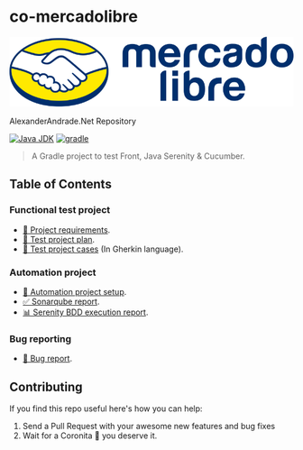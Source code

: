 # co-mercadolibre

![Company logo](docs/assets/company-logo.png)

AlexanderAndrade.Net Repository

[![Java JDK](https://img.shields.io/badge/JavaJDK-8-green.svg)](https://www.oracle.com/co/java/technologies/javase/javase8-archive-downloads.html)
[![gradle](https://img.shields.io/badge/Gradle-v7.4.1-yellow.svg)](https://gradle.org/install/)

>A Gradle project to test Front, Java Serenity & Cucumber.
>

## Table of Contents

### Functional test project

- [🧾 Project requirements](docs/00-Requirements%20Specification.pdf).
- [🧾 Test project plan](docs/01_TEST_PLAN.md).
- [🧾 Test project cases](src/test/resources/features/satellite) (In Gherkin language).

### Automation project

- [🤖 Automation project setup](docs/03_AUTOMATION_SETUP.md).
- [✅ Sonarqube report](docs/04_SONARQUBE_REPORT.png).
- [📊 Serenity BDD execution report](https://htmlpreview.github.io/?https://github.com/AlexAndradeSan/mercadolibre/blob/main/target/site/serenity/index.html).

### Bug reporting

- [🐞 Bug report](docs/05_BUGS_REPORT.md).


## Contributing

If you find this repo useful here's how you can help:

1. Send a Pull Request with your awesome new features and bug fixes
2. Wait for a Coronita :beer: you deserve it.
